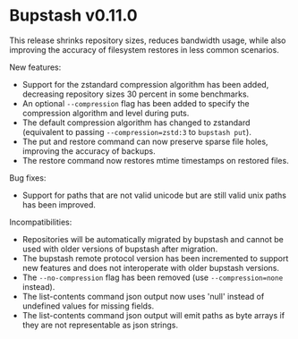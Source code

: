 # Bupstash v0.11.0

This release shrinks repository sizes, reduces bandwidth usage, while also
improving the accuracy of filesystem restores in less common scenarios.

New features:

- Support for the zstandard compression algorithm has been added, decreasing repository sizes 30 percent in some benchmarks.
- An optional `--compression` flag has been added to specify the compression algorithm and level during puts.
- The default compression algorithm has changed to zstandard (equivalent to passing `--compression=zstd:3` to `bupstash put`).
- The put and restore command can now preserve sparse file holes, improving the accuracy of backups.
- The restore command now restores mtime timestamps on restored files.

Bug fixes:

- Support for paths that are not valid unicode but are still valid unix paths has been improved.

Incompatibilities:

- Repositories will be automatically migrated by bupstash and cannot be used with older versions of bupstash after migration.
- The bupstash remote protocol version has been incremented to support new features and does not interoperate with older bupstash versions.
- The `--no-compression` flag has been removed (use `--compression=none` instead).
- The list-contents command json output now uses 'null' instead of undefined values for missing fields.
- The list-contents command json output will emit paths as byte arrays if they are not representable as json strings.